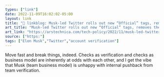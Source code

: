 ```yaml
---
types: ["link"]
date: 2022-11-09T16:02:02-05:00
layout: link
title: "🔗 linkblog: Musk-led Twitter rolls out new “Official” tags, removes them hours later | Ars Technica'"
art_title: "Musk-led Twitter rolls out new “Official” tags, removes them hours later | Ars Technica"
art_link: "https://arstechnica.com/tech-policy/2022/11/musk-led-twitter-rolls-out-new-official-tags-removes-them-hours-later/"
source: ["https:"]
tags: ["Elon Musk","Twitter","account verification"]
---
```

Move fast and break things, indeed. Checks as verification and checks as business model are inherently at odds with each other, and I get the vibe that Musk (team business model) is unhappy with internal pushback from team verification.
 
